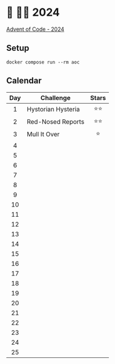 # 🎄 👨‍💻 2024

[Advent of Code - 2024](https://adventofcode.com/2024)

## Setup

```shell
docker compose run --rm aoc
```

## Calendar

| Day | Challenge          | Stars  |
| :-: | ------------------ | :----: |
|  1  | Hystorian Hysteria | ⭐️⭐️ |
|  2  | Red-Nosed Reports  |  ⭐⭐  |
|  3  | Mull It Over       |   ⭐   |
|  4  |                    |        |
|  5  |                    |        |
|  6  |                    |        |
|  7  |                    |        |
|  8  |                    |        |
|  9  |                    |        |
| 10  |                    |        |
| 11  |                    |        |
| 12  |                    |        |
| 13  |                    |        |
| 14  |                    |        |
| 15  |                    |        |
| 16  |                    |        |
| 17  |                    |        |
| 18  |                    |        |
| 19  |                    |        |
| 20  |                    |        |
| 21  |                    |        |
| 22  |                    |        |
| 23  |                    |        |
| 24  |                    |        |
| 25  |                    |        |
